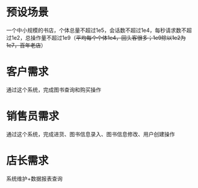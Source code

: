 # 预设场景
一个中小规模的书店，个体总量不超过1e5，会话数不超过1e4，每秒请求数不超过1e2，总操作量不超过1e9（~~平均每个个体1e4，回头客很多；1e9除以1e2为1e7，百年老店~~）
# 客户需求
通过这个系统，完成图书查询和购买操作
# 销售员需求
通过这个系统，完成进货、图书信息录入、图书信息修改、用户创建操作
# 店长需求
系统维护+数据报表查询